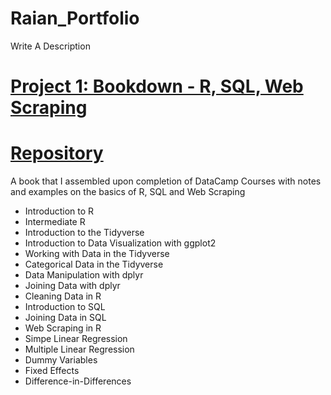 # Raian_Portfolio
Write A Description

# [Project 1: Bookdown - R, SQL, Web Scraping](https://econ380w21.github.io/bpRaRw1Ky1RyM8Y1h/)
# [Repository](https://github.com/econ380w21/bpRaRw1Ky1RyM8Y1h)

A book that I assembled upon completion of DataCamp Courses with notes and examples on the basics of R, SQL and Web Scraping 

- Introduction to R 
- Intermediate R 
- Introduction to the Tidyverse 
- Introduction to Data Visualization with ggplot2 
- Working with Data in the Tidyverse 
- Categorical Data in the Tidyverse 
- Data Manipulation with dplyr
- Joining Data with dplyr
- Cleaning Data in R 
- Introduction to SQL
- Joining Data in SQL
- Web Scraping in R
- Simpe Linear Regression  
- Multiple Linear Regression
- Dummy Variables
- Fixed Effects
- Difference-in-Differences
